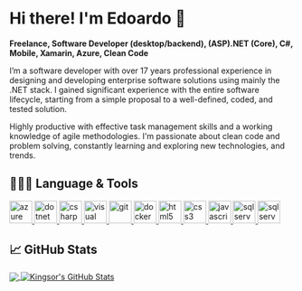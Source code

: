#  Hi there! I'm Edoardo 👋

**Freelance, Software Developer (desktop/backend), (ASP).NET (Core), C#, Mobile, Xamarin, Azure, Clean Code**

I’m a software developer with over 17 years professional experience in designing and developing enterprise software solutions using mainly the .NET stack. I gained significant experience with the entire software lifecycle, starting from a simple proposal to a well-defined, coded, and tested solution.

Highly productive with effective task management skills and a working knowledge of agile methodologies.
I'm passionate about clean code and problem solving, constantly learning and exploring new technologies, and trends.

## 👨🏻‍💻 Language & Tools
<p align="left">
<a href="https://azure.microsoft.com/en-in/" target="_blank">
<img src="https://www.vectorlogo.zone/logos/microsoft_azure/microsoft_azure-icon.svg" 
alt="azure" width="40" height="40"/>
</a>
<a href="https://dotnet.microsoft.com/" target="_blank"> 
<img src="https://devicon.dev/devicon.git/icons/dot-net/dot-net-original-wordmark.svg" 
alt="dotnet" width="40" height="40"/> 
</a> 
<a href="https://www.w3schools.com/cs/" target="_blank"> 
<img src="https://devicon.dev/devicon.git/icons/csharp/csharp-original.svg" 
alt="csharp" width="40" height="40"/> 
</a> 
<a href="https://visualstudio.microsoft.com/" target="_blank"> 
<img src="https://devicon.dev/devicon.git/icons/visualstudio/visualstudio-plain.svg" 
alt="visual studio" width="40" height="40"/> 
</a> 
<a href="https://git-scm.com/" target="_blank"> 
<img src="https://devicon.dev/devicon.git/icons/git/git-plain.svg" 
alt="git" width="40" height="40"/> 
</a> 
<a href="https://www.docker.com/" target="_blank"> 
<img src="https://devicon.dev/devicon.git/icons/docker/docker-original-wordmark.svg" 
alt="docker" width="40" height="40"/> 
</a> 
<a href="https://www.w3.org/html/" target="_blank"> 
<img src="https://devicon.dev/devicon.git/icons/html5/html5-original-wordmark.svg" 
alt="html5" width="40" height="40"/> 
</a> 
<a href="https://www.w3schools.com/css/" target="_blank"> 
<img src="https://devicon.dev/devicon.git/icons/css3/css3-original-wordmark.svg" 
alt="css3" width="40" height="40"/> 
</a> 
<a href="https://developer.mozilla.org/en-US/docs/Web/JavaScript" target="_blank"> 
<img src="https://devicon.dev/devicon.git/icons/javascript/javascript-original.svg" 
alt="javascript" width="40" height="40"/> 
</a> 
<a href="https://en.wikipedia.org/wiki/Microsoft_SQL_Server" target="_blank"> 
<img src="https://cdn.worldvectorlogo.com/logos/microsoft-sql-server.svg" 
alt="sql server" width="40" height="40"/> 
</a> 
<a href="https://dotnet.microsoft.com/apps/xamarin" target="_blank"> 
<img src="https://cdn.worldvectorlogo.com/logos/xamarin.svg" 
alt="sql server" width="40" height="40"/> 
</a> 
</p>

## 📈 GitHub Stats
<a href="https://github.com/kingsor/">
  <img align="center" src="https://github-readme-stats.vercel.app/api/top-langs/?username=kingsor&hide=java,html&title_color=ffffff&text_color=c9cacc&icon_color=2bbc8a&bg_color=1d1f21" />
</a>
<a href="https://github.com/kingsor/">
  <img align="center" src="https://github-readme-stats.vercel.app/api?username=kingsor&show_icons=true&line_height=27&count_private=true&title_color=ffffff&text_color=c9cacc&icon_color=2bbc8a&bg_color=1d1f21" alt="Kingsor's GitHub Stats" />
</a>


<!--
**kingsor/kingsor** is a ✨ _special_ ✨ repository because its `README.md` (this file) appears on your GitHub profile.

Here are some ideas to get you started:

- 🔭 I’m currently working on ...
- 🌱 I’m currently learning ...
- 👯 I’m looking to collaborate on ...
- 🤔 I’m looking for help with ...
- 💬 Ask me about ...
- 📫 How to reach me: ...
- 😄 Pronouns: ...
- ⚡ Fun fact: ...
-->
